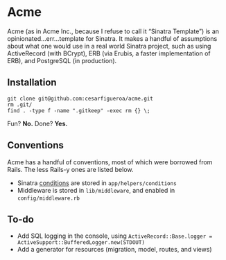 # Acme

Acme (as in Acme Inc., because I refuse to call it “Sinatra Template”) is an opinionated...err...template for Sinatra. It makes a handful of assumptions about what one would use in a real world Sinatra project, such as using ActiveRecord (with BCrypt), ERB (via Erubis, a faster implementation of ERB), and PostgreSQL (in production).

## Installation

    git clone git@github.com:cesarfigueroa/acme.git
    rm .git/
    find . -type f -name ".gitkeep" -exec rm {} \;

Fun? **No.** Done? **Yes.**

## Conventions

Acme has a handful of conventions, most of which were borrowed from Rails. The less Rails-y ones are listed below.

- Sinatra [conditions](https://github.com/sinatra/sinatra#conditions) are stored in `app/helpers/conditions`
- Middleware is stored in `lib/middleware`, and enabled in `config/middleware.rb`

## To-do

- Add SQL logging in the console, using `ActiveRecord::Base.logger = ActiveSupport::BufferedLogger.new(STDOUT)`
- Add a generator for resources (migration, model, routes, and views)
